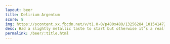 ```yaml
---
layout: beer
title: Delirium Argentum
score: 8
img: https://scontent.xx.fbcdn.net/v/t1.0-0/p480x480/13256284_10154147274343745_1195107616388760793_n.jpg?oh=d4be3a7a2bf3a973ff42321eb42982ee&oe=586DEC8C
desc: Had a slightly metallic taste to start but otherwise it’s a really clean and crisp beer. Much milder in taste than other Belgian beers. I’m beginning to get the feeling that Belgian IPAs don’t have the hop profile that I expect
permalink: /beer/:title.html
---
```

